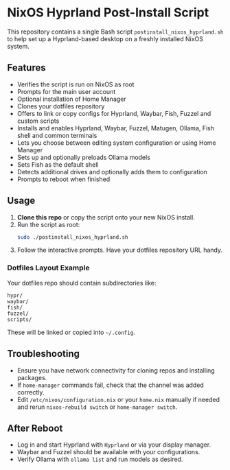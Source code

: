 # NixOS Hyprland Post-Install Script

This repository contains a single Bash script `postinstall_nixos_hyprland.sh` to help set up a Hyprland-based desktop on a freshly installed NixOS system.

## Features
- Verifies the script is run on NixOS as root
- Prompts for the main user account
- Optional installation of Home Manager
- Clones your dotfiles repository
- Offers to link or copy configs for Hyprland, Waybar, Fish, Fuzzel and custom scripts
- Installs and enables Hyprland, Waybar, Fuzzel, Matugen, Ollama, Fish shell and common terminals
- Lets you choose between editing system configuration or using Home Manager
- Sets up and optionally preloads Ollama models
- Sets Fish as the default shell
- Detects additional drives and optionally adds them to configuration
- Prompts to reboot when finished

## Usage
1. **Clone this repo** or copy the script onto your new NixOS install.
2. Run the script as root:
   ```bash
   sudo ./postinstall_nixos_hyprland.sh
   ```
3. Follow the interactive prompts. Have your dotfiles repository URL handy.

### Dotfiles Layout Example
Your dotfiles repo should contain subdirectories like:
```
hypr/
waybar/
fish/
fuzzel/
scripts/
```
These will be linked or copied into `~/.config`.

## Troubleshooting
- Ensure you have network connectivity for cloning repos and installing packages.
- If `home-manager` commands fail, check that the channel was added correctly.
- Edit `/etc/nixos/configuration.nix` or your `home.nix` manually if needed and rerun `nixos-rebuild switch` or `home-manager switch`.

## After Reboot
- Log in and start Hyprland with `Hyprland` or via your display manager.
- Waybar and Fuzzel should be available with your configurations.
- Verify Ollama with `ollama list` and run models as desired.

